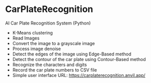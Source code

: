 # CarPlateRecognition
AI Car Plate Recognition System (Python)
- K-Means clustering 
- Read Images 
- Convert the image to a grayscale image
- Process image denoise
- Detect the edges of the image using Edge-Based method
- Detect the contour of the car plate using Contour-Based method
- Recognize the characters and digits
- Record the car plate numbers to CSV file
- Simple user interface URL: https://carplaterecognition.anvil.app/



